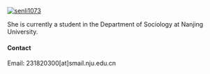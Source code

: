 

[![senli1073](https://img.shields.io/badge/senli1073-github-blue?logo=github)](https://github.com/senli1073)

She is currently a student in the Department of Sociology at Nanjing University.

#### Contact

Email: 231820300[at]smail.nju.edu.cn



